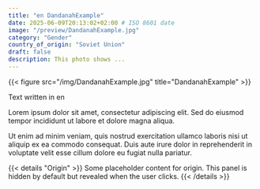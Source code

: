 ```yaml
---
title: "en DandanahExample"
date: 2025-06-09T20:13:02+02:00 # ISO 8601 date
image: "/preview/DandanahExample.jpg"
category: "Gender"
country_of_origin: "Soviet Union"
draft: false
description: This photo shows ...
---
```


{{< figure src="/img/DandanahExample.jpg" title="DandanahExample" >}}

Text written in en

Lorem ipsum dolor sit amet, consectetur adipiscing elit. Sed do eiusmod tempor incididunt ut labore et dolore magna aliqua.

Ut enim ad minim veniam, quis nostrud exercitation ullamco laboris nisi ut aliquip ex ea commodo consequat. Duis aute irure dolor in reprehenderit in voluptate velit esse cillum dolore eu fugiat nulla pariatur.


{{< details "Origin" >}}
Some placeholder content for origin. This panel is hidden by default but revealed when the user clicks.
{{< /details >}}

